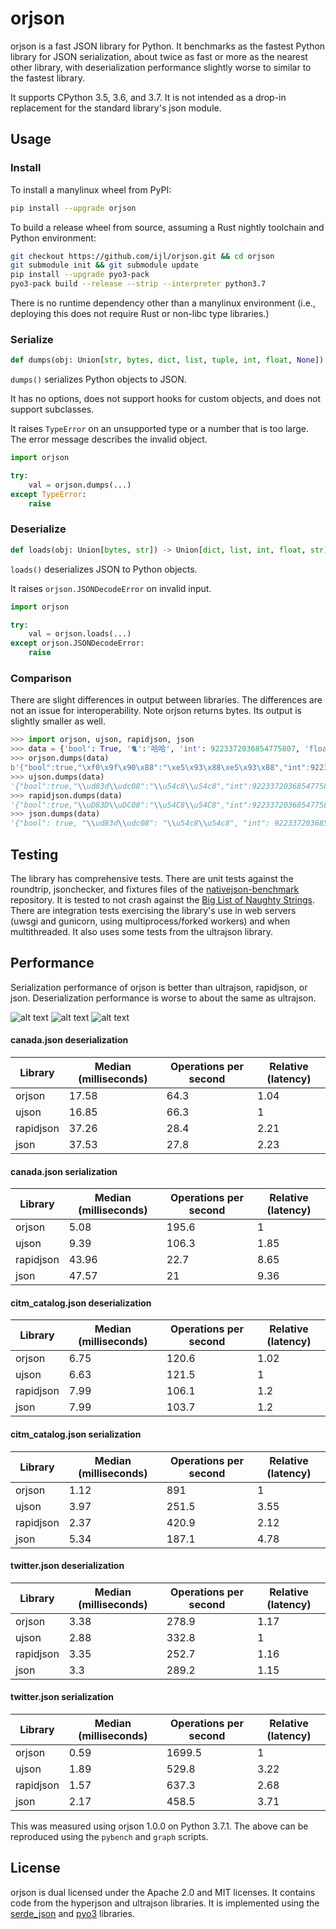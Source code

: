 # orjson

orjson is a fast JSON library for Python. It benchmarks as the fastest Python
library for JSON serialization, about twice as fast or more as the nearest
other library, with deserialization performance slightly worse to similar to
the fastest library.

It supports CPython 3.5, 3.6, and 3.7. It is not intended
as a drop-in replacement for the standard library's json module.

## Usage

### Install

To install a manylinux wheel from PyPI:

```sh
pip install --upgrade orjson
```

To build a release wheel from source, assuming a Rust nightly toolchain
and Python environment:

```sh
git checkout https://github.com/ijl/orjson.git && cd orjson
git submodule init && git submodule update
pip install --upgrade pyo3-pack
pyo3-pack build --release --strip --interpreter python3.7
```

There is no runtime dependency other than a manylinux environment (i.e.,
deploying this does not require Rust or non-libc type libraries.)

### Serialize

```python
def dumps(obj: Union[str, bytes, dict, list, tuple, int, float, None]) -> bytes: ...
```

`dumps()` serializes Python objects to JSON.

It has no options, does not support hooks for custom objects, and does not
support subclasses.

It raises `TypeError` on an unsupported type or a number that is too large.
The error message describes the invalid object.

```python
import orjson

try:
    val = orjson.dumps(...)
except TypeError:
    raise
```

### Deserialize

```python
def loads(obj: Union[bytes, str]) -> Union[dict, list, int, float, str]: ...
```

`loads()` deserializes JSON to Python objects.

It raises `orjson.JSONDecodeError` on invalid input.


```python
import orjson

try:
    val = orjson.loads(...)
except orjson.JSONDecodeError:
    raise
```

### Comparison

There are slight differences in output between libraries. The differences
are not an issue for interoperability. Note orjson returns bytes. Its output
is slightly smaller as well.

```python
>>> import orjson, ujson, rapidjson, json
>>> data = {'bool': True, '🐈':'哈哈', 'int': 9223372036854775807, 'float': 1.337e+40}
>>> orjson.dumps(data)
b'{"bool":true,"\xf0\x9f\x90\x88":"\xe5\x93\x88\xe5\x93\x88","int":9223372036854775807,"float":1.337e40}'
>>> ujson.dumps(data)
'{"bool":true,"\\ud83d\\udc08":"\\u54c8\\u54c8","int":9223372036854775807,"float":1.337000000000000e+40}'
>>> rapidjson.dumps(data)
'{"bool":true,"\\uD83D\\uDC08":"\\u54C8\\u54C8","int":9223372036854775807,"float":1.337e+40}'
>>> json.dumps(data)
'{"bool": true, "\\ud83d\\udc08": "\\u54c8\\u54c8", "int": 9223372036854775807, "float": 1.337e+40}'
```

## Testing

The library has comprehensive tests. There are unit tests against the
roundtrip, jsonchecker, and fixtures files of the
[nativejson-benchmark](https://github.com/miloyip/nativejson-benchmark)
repository. It is tested to not crash against the
[Big List of Naughty Strings](https://github.com/minimaxir/big-list-of-naughty-strings).
There are integration tests exercising the library's use in web
servers (uwsgi and gunicorn, using multiprocess/forked workers) and when
multithreaded. It also uses some tests from the ultrajson library.

## Performance

Serialization performance of orjson is better than ultrajson, rapidjson, or
json. Deserialization performance is worse to about the same as ultrajson.

![alt text](doc/twitter-serialize.png "twitter.json serialization")
![alt text](doc/citm_catalog-serialize.png "citm_catalog.json serialization")
![alt text](doc/canada-serialize.png "canada.json serialization")

#### canada.json deserialization

| Library   |   Median (milliseconds) |   Operations per second |   Relative (latency) |
|-----------|-------------------------|-------------------------|----------------------|
| orjson    |                   17.58 |                    64.3 |                 1.04 |
| ujson     |                   16.85 |                    66.3 |                 1    |
| rapidjson |                   37.26 |                    28.4 |                 2.21 |
| json      |                   37.53 |                    27.8 |                 2.23 |

#### canada.json serialization

| Library   |   Median (milliseconds) |   Operations per second |   Relative (latency) |
|-----------|-------------------------|-------------------------|----------------------|
| orjson    |                    5.08 |                   195.6 |                 1    |
| ujson     |                    9.39 |                   106.3 |                 1.85 |
| rapidjson |                   43.96 |                    22.7 |                 8.65 |
| json      |                   47.57 |                    21   |                 9.36 |

#### citm_catalog.json deserialization

| Library   |   Median (milliseconds) |   Operations per second |   Relative (latency) |
|-----------|-------------------------|-------------------------|----------------------|
| orjson    |                    6.75 |                   120.6 |                 1.02 |
| ujson     |                    6.63 |                   121.5 |                 1    |
| rapidjson |                    7.99 |                   106.1 |                 1.2  |
| json      |                    7.99 |                   103.7 |                 1.2  |

#### citm_catalog.json serialization

| Library   |   Median (milliseconds) |   Operations per second |   Relative (latency) |
|-----------|-------------------------|-------------------------|----------------------|
| orjson    |                    1.12 |                   891   |                 1    |
| ujson     |                    3.97 |                   251.5 |                 3.55 |
| rapidjson |                    2.37 |                   420.9 |                 2.12 |
| json      |                    5.34 |                   187.1 |                 4.78 |

#### twitter.json deserialization

| Library   |   Median (milliseconds) |   Operations per second |   Relative (latency) |
|-----------|-------------------------|-------------------------|----------------------|
| orjson    |                    3.38 |                   278.9 |                 1.17 |
| ujson     |                    2.88 |                   332.8 |                 1    |
| rapidjson |                    3.35 |                   252.7 |                 1.16 |
| json      |                    3.3  |                   289.2 |                 1.15 |

#### twitter.json serialization

| Library   |   Median (milliseconds) |   Operations per second |   Relative (latency) |
|-----------|-------------------------|-------------------------|----------------------|
| orjson    |                    0.59 |                  1699.5 |                 1    |
| ujson     |                    1.89 |                   529.8 |                 3.22 |
| rapidjson |                    1.57 |                   637.3 |                 2.68 |
| json      |                    2.17 |                   458.5 |                 3.71 |

This was measured using orjson 1.0.0 on Python 3.7.1. The above can be
reproduced using the `pybench` and `graph` scripts.

## License

orjson is dual licensed under the Apache 2.0 and MIT licenses. It contains
code from the hyperjson and ultrajson libraries. It is implemented using
the [serde_json](https://github.com/serde-rs/json) and
[pyo3](https://github.com/PyO3/pyo3) libraries.
